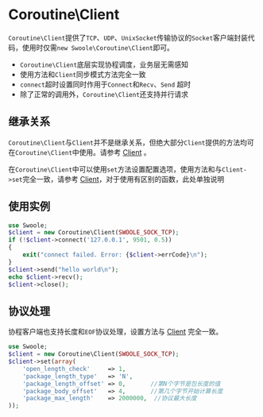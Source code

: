 # Coroutine\Client

 `Coroutine\Client`提供了`TCP`、`UDP`、`UnixSocket`传输协议的`Socket`客户端封装代码，使用时仅需`new Swoole\Coroutine\Client`即可。

* `Coroutine\Client`底层实现协程调度，业务层无需感知
* 使用方法和`Client`同步模式方法完全一致
* `connect`超时设置同时作用于`Connect`和`Recv`、`Send` 超时
* 除了正常的调用外，`Coroutine\Client`还支持并行请求

继承关系
----
`Coroutine\Client`与`Client`并不是继承关系，但绝大部分`Client`提供的方法均可在`Coroutine\Client`中使用。请参考 [Client](https://wiki.swoole.com/wiki/page/p-client.html) 。

在`Coroutine\Client`中可以使用`set`方法设置配置选项，使用方法和与`Client->set`完全一致，请参考 [Client](https://wiki.swoole.com/wiki/page/p-client_setting.html)，对于使用有区别的函数，此处单独说明

使用实例
-----
```php
use Swoole;
$client = new Coroutine\Client(SWOOLE_SOCK_TCP);
if (!$client->connect('127.0.0.1', 9501, 0.5))
{
	exit("connect failed. Error: {$client->errCode}\n");
}
$client->send("hello world\n");
echo $client->recv();
$client->close();
```

协议处理
----
协程客户端也支持长度和`EOF`协议处理，设置方法与 [Client](https://wiki.swoole.com/wiki/page/p-client_setting.html) 完全一致。

```php
use Swoole;
$client = new Coroutine\Client(SWOOLE_SOCK_TCP);
$client->set(array(
    'open_length_check'     => 1,
    'package_length_type'   => 'N',
    'package_length_offset' => 0,       //第N个字节是包长度的值
    'package_body_offset'   => 4,       //第几个字节开始计算长度
    'package_max_length'    => 2000000,  //协议最大长度
));
```